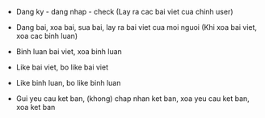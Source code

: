 - Dang ky - dang nhap - check (Lay ra cac bai viet cua chinh user)

- Dang bai, xoa bai, sua bai, lay ra bai viet cua moi nguoi (Khi xoa bai viet, xoa cac binh luan)

- Binh luan bai viet, xoa binh luan

- Like bai viet, bo like bai viet

- Like binh luan, bo like binh luan

- Gui yeu cau ket ban,
    (khong) chap nhan ket ban, xoa yeu cau ket ban, xoa ket ban
